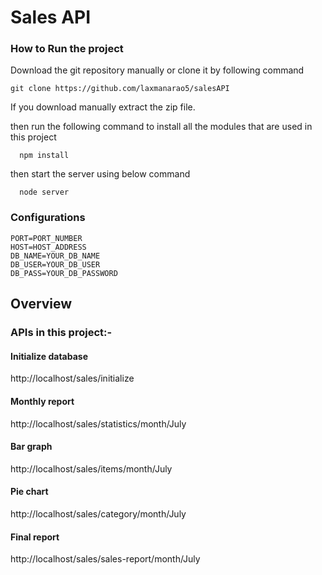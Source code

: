 # Sales API




### How to Run the project
Download the git repository manually or clone it by following command

```
git clone https://github.com/laxmanarao5/salesAPI
```
If you download manually extract the zip file.

then run the following command to install all the modules that are used in this project

```
  npm install
```
then start the server using below command

```
  node server
```
### Configurations
  ``` create ".env " file and add the following details to the ".env" file
PORT=PORT_NUMBER
HOST=HOST_ADDRESS
DB_NAME=YOUR_DB_NAME
DB_USER=YOUR_DB_USER
DB_PASS=YOUR_DB_PASSWORD

```

## Overview

### APIs in this project:-

#### Initialize database
http://localhost/sales/initialize

#### Monthly report
http://localhost/sales/statistics/month/July

#### Bar graph
http://localhost/sales/items/month/July

#### Pie chart
http://localhost/sales/category/month/July

####  Final report
http://localhost/sales/sales-report/month/July

